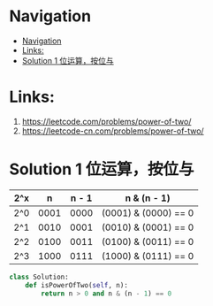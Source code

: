 # Navigation
- [Navigation](#navigation)
- [Links:](#links)
- [Solution 1 位运算，按位与](#solution-1-%e4%bd%8d%e8%bf%90%e7%ae%97%e6%8c%89%e4%bd%8d%e4%b8%8e)

# Links:
1. https://leetcode.com/problems/power-of-two/
2. https://leetcode-cn.com/problems/power-of-two/


# Solution 1 位运算，按位与
|  2^x   |   n   |  n - 1  | 	n & (n - 1)         |
|   ---  |  ---  |   ---   |       ---              |
|  2^0   | 0001  |  0000   | (0001) & (0000) == 0   |
|  2^1   | 0010  |  0001   | (0010) & (0001) == 0   |
|  2^2   | 0100  |  0011   | (0100) & (0011) == 0   |  
|  2^3   | 1000  |  0111   | (1000) & (0111) == 0   |  



```python
class Solution:
    def isPowerOfTwo(self, n):
        return n > 0 and n & (n - 1) == 0
```